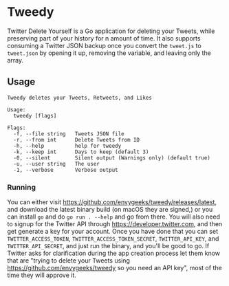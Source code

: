 # Tweedy

Twitter Delete Yourself is a Go application for deleting your Tweets, while preserving part of your history for n amount of time.  It also supports consuming a Twitter JSON backup once you convert the `tweet.js` to `tweet.json` by opening it up, removing the variable, and leaving only the array.


## Usage

```
Tweedy deletes your Tweets, Retweets, and Likes

Usage:
  tweedy [flags]

Flags:
  -f, --file string   Tweets JSON file
  -r, --from int      Delete Tweets from ID
  -h, --help          help for tweedy
  -k, --keep int      Days to keep (default 3)
  -0, --silent        Silent output (Warnings only) (default true)
  -u, --user string   The user
  -1, --verbose       Verbose output
```

### Running

You can either visit https://github.com/envygeeks/tweedy/releases/latest, and download the latest binary build (on macOS they are signed,) or you can install `go` and do `go run . --help` and go from there.  You will also need to signup for the Twitter API through https://developer.twitter.com, and then get generate a key for your account.  Once you have done that you can set `TWITTER_ACCESS_TOKEN`, `TWITTER_ACCESS_TOKEN_SECRET`, `TWITTER_API_KEY`, and `TWITTER_API_SECRET`, and just run the binary, and you'll be good to go.  If Twitter asks for clarification during the app creation process let them know that are "trying to delete your Tweets using https://github.com/envygeeks/tweedy so you need an API key", most of the time they will approve it.
